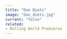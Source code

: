 ```yaml
---
title: "Dan Dietz"
image: "dan_dietz.jpg"
current: "false"
related:
- Rolling World Premieres
---
```

